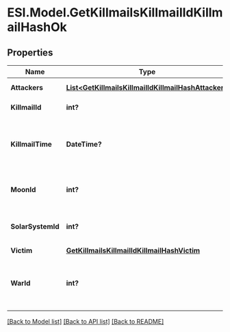 # ESI.Model.GetKillmailsKillmailIdKillmailHashOk
## Properties

Name | Type | Description | Notes
------------ | ------------- | ------------- | -------------
**Attackers** | [**List&lt;GetKillmailsKillmailIdKillmailHashAttacker&gt;**](GetKillmailsKillmailIdKillmailHashAttacker.md) | attackers array | 
**KillmailId** | **int?** | ID of the killmail | 
**KillmailTime** | **DateTime?** | Time that the victim was killed and the killmail generated  | 
**MoonId** | **int?** | Moon if the kill took place at one | [optional] 
**SolarSystemId** | **int?** | Solar system that the kill took place in  | 
**Victim** | [**GetKillmailsKillmailIdKillmailHashVictim**](GetKillmailsKillmailIdKillmailHashVictim.md) |  | [optional] 
**WarId** | **int?** | War if the killmail is generated in relation to an official war  | [optional] 

[[Back to Model list]](../README.md#documentation-for-models) [[Back to API list]](../README.md#documentation-for-api-endpoints) [[Back to README]](../README.md)

